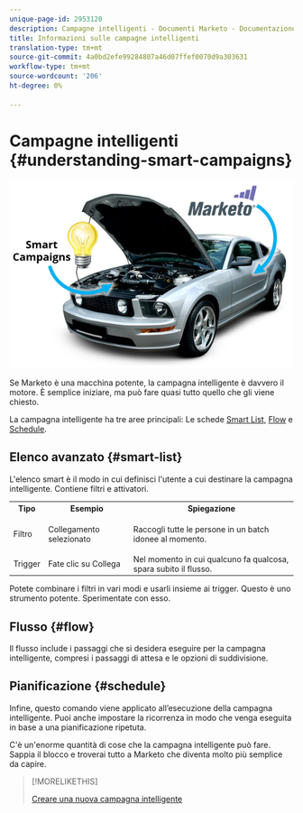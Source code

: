 ```yaml
---
unique-page-id: 2953120
description: Campagne intelligenti - Documenti Marketo - Documentazione prodotto
title: Informazioni sulle campagne intelligenti
translation-type: tm+mt
source-git-commit: 4a0bd2efe99284807a46d07ffef0070d9a303631
workflow-type: tm+mt
source-wordcount: '206'
ht-degree: 0%

---
```



# Campagne intelligenti {#understanding-smart-campaigns}

![](assets/image2014-12-24-11-3a37-3a0.png)

Se Marketo è una macchina potente, la campagna intelligente è davvero il motore. È semplice iniziare, ma può fare quasi tutto quello che gli viene chiesto.

La campagna intelligente ha tre aree principali: Le schede [Smart List](/help/marketo/product-docs/core-marketo-concepts/smart-lists-and-static-lists/understanding-smart-lists.md), [Flow](/help/marketo/product-docs/core-marketo-concepts/smart-campaigns/flow-actions/add-a-flow-step-to-a-smart-campaign.md) e [Schedule](/help/marketo/product-docs/core-marketo-concepts/smart-campaigns/using-smart-campaigns/schedule-a-recurring-batch-campaign.md).

## Elenco avanzato {#smart-list}

L&#39;elenco smart è il modo in cui definisci l&#39;utente a cui destinare la campagna intelligente. Contiene filtri e attivatori.

<table> 
 <tbody> 
  <tr> 
   <th>Tipo</th> 
   <th>Esempio</th> 
   <th>Spiegazione</th> 
  </tr> 
  <tr> 
   <td>Filtro</td> 
   <td>Collegamento selezionato</td> 
   <td><p>Raccogli tutte le persone in un batch idonee al momento.</p></td> 
  </tr> 
  <tr> 
   <td colspan="1">Trigger</td> 
   <td colspan="1">Fate clic su Collega</td> 
   <td colspan="1">Nel momento in cui qualcuno fa qualcosa, spara subito il flusso.</td> 
  </tr> 
 </tbody> 
</table>

Potete combinare i filtri in vari modi e usarli insieme ai trigger. Questo è uno strumento potente. Sperimentate con esso.

## Flusso {#flow}

Il flusso include i passaggi che si desidera eseguire per la campagna intelligente, compresi i passaggi di attesa e le opzioni di suddivisione.

## Pianificazione {#schedule}

Infine, questo comando viene applicato all’esecuzione della campagna intelligente. Puoi anche impostare la ricorrenza in modo che venga eseguita in base a una pianificazione ripetuta.

C&#39;è un&#39;enorme quantità di cose che la campagna intelligente può fare. Sappia il blocco e troverai tutto a Marketo che diventa molto più semplice da capire.

>[!MORELIKETHIS]
>
>[Creare una nuova campagna intelligente](/help/marketo/product-docs/core-marketo-concepts/smart-campaigns/creating-a-smart-campaign/create-a-new-smart-campaign.md)
